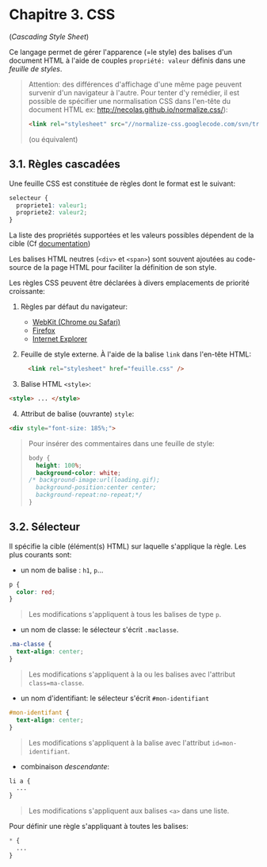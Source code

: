# Chapitre 3. CSS

(*Cascading Style Sheet*)

Ce langage permet de gérer l'apparence (=le style) des balises d'un document HTML à l'aide de couples `propriété: valeur` définis dans une *feuille de styles*.

> Attention: des différences d'affichage d'une même page peuvent survenir d'un navigateur à l'autre. Pour tenter d'y remédier, il est possible de spécifier une normalisation CSS dans l'en-tête du document HTML ex: http://necolas.github.io/normalize.css/):
> 
> ```html
> <link rel="stylesheet" src="//normalize-css.googlecode.com/svn/trunk/normalize.css">
> ```
> 
> (ou équivalent)

## 3.1. Règles cascadées

Une feuille CSS est constituée de règles dont le format est le suivant:

```css
selecteur {
  propriete1: valeur1;
  propriete2: valeur2;
}
```

La liste des propriétés supportées et les valeurs possibles dépendent de la cible (Cf [documentation](https://developer.mozilla.org/en-US/docs/Web/CSS/Reference))

Les balises HTML neutres (`<div>` et `<span>`) sont souvent ajoutées au code-source de la page HTML pour faciliter la définition de son style.

Les règles CSS peuvent être déclarées à divers emplacements de priorité croissante:

1. Règles par défaut du navigateur:
   
   - [WebKit (Chrome ou Safari)](http://trac.webkit.org/browser/trunk/Source/WebCore/css/html.css)
   - [Firefox](http://hg.mozilla.org/mozilla-central/file/tip/layout/style/html.css)
   - [Internet Explorer](http://www.iecss.com/)

2. Feuille de style externe. À l'aide de la balise `link` dans l'en-tête HTML:      
   
   ```html
     <link rel="stylesheet" href="feuille.css" />
   ```

3. Balise HTML `<style>`:

```html
<style> ... </style>
```

4. Attribut de balise (ouvrante) `style`:

```html
<div style="font-size: 185%;">
```

> Pour insérer des commentaires dans une feuille de style:
> 
> ```css
> body {
>   height: 100%;
>   background-color: white;
> /* background-image:url(loading.gif);
>   background-position:center center;
>   background-repeat:no-repeat;*/
> }
> ```

## 3.2. Sélecteur

Il spécifie la cible (élément(s) HTML) sur laquelle s'applique la règle. Les plus courants sont:

- un nom de balise : `h1`, `p`...

```css
p {
  color: red;
}
```

> Les modifications s'appliquent à tous les balises de type `p`.

- un nom de classe: le sélecteur s'écrit `.maclasse`.

```css
.ma-classe {
  text-align: center;
}
```

>  Les modifications s'appliquent à la ou les balises avec l'attribut `class=ma-classe`.

- un nom d'identifiant: le sélecteur s'écrit `#mon-identifiant` 

```css
#mon-identifant {
  text-align: center;
}
```

> Les modifications s'appliquent à la balise avec l'attribut `id=mon-identifiant`.

- combinaison *descendante*:

```css
li a {
  ...
}
```

> Les modifications s'appliquent aux balises `<a>` dans une liste.

Pour définir une règle s'appliquant à toutes les balises:

```css
* {
  ...
}
```
